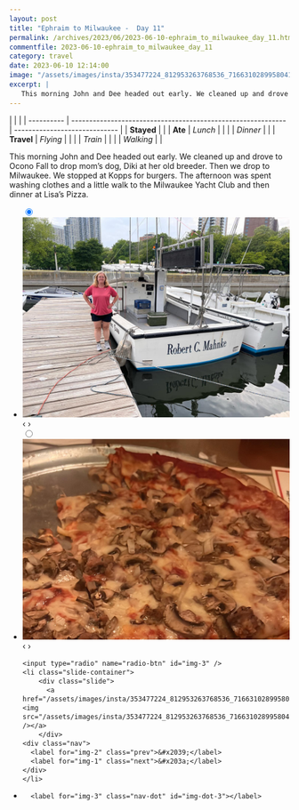 ```yaml
---
layout: post
title: "Ephraim to Milwaukee -  Day 11"
permalink: /archives/2023/06/2023-06-10-ephraim_to_milwaukee_day_11.html
commentfile: 2023-06-10-ephraim_to_milwaukee_day_11
category: travel
date: 2023-06-10 12:14:00
image: "/assets/images/insta/353477224_812953263768536_7166310289958041629_n_17967646310295354.jpg"
excerpt: |
   This morning John and Dee headed out early. We cleaned up and drove to Ocono Fall to drop mom’s dog, Diki at her old breeder. Then we drop to Milwaukee. We stopped at Kopps for burgers. The afternoon was spent washing clothes and a little walk to the Milwaukee Yacht Club and then dinner at Lisa’s Pizza.
---
```


|            |                                                              |
| ---------- | ------------------------------------------------------------ | ----------------------------- |
| **Stayed** |  |
| **Ate**    | _Lunch_                                                      |          |
|            | _Dinner_                                                     |          |
| **Travel** | _Flying_                                                     |          |
|            | _Train_                                                      |          |
|            | _Walking_                                                    |          |


 This morning John and Dee headed out early. We cleaned up and drove to Ocono Fall to drop mom’s dog, Diki at her old breeder. Then we drop to Milwaukee. We stopped at Kopps for burgers. The afternoon was spent washing clothes and a little walk to the Milwaukee Yacht Club and then dinner at Lisa’s Pizza.


<ul class="slides">
    <input type="radio" name="radio-btn" id="img-1" checked="checked" />
    <li class="slide-container">
        <div class="slide">
          <a href="/assets/images/insta/352546037_796455621851872_7387225295794814240_n_17956648382559998.jpg"><img src="/assets/images/insta/352546037_796455621851872_7387225295794814240_n_17956648382559998.jpg" /></a>
        </div>
    <div class="nav">
      <label for="img-3" class="prev">&#x2039;</label>
      <label for="img-2" class="next">&#x203a;</label>
    </div>
    </li>
        <input type="radio" name="radio-btn" id="img-2"  />
    <li class="slide-container">
        <div class="slide">
          <a href="/assets/images/insta/352962539_789989209181663_3918821789947454886_n_17981300252275631.jpg"><img src="/assets/images/insta/352962539_789989209181663_3918821789947454886_n_17981300252275631.jpg" /></a>
        </div>
    <div class="nav">
      <label for="img-1" class="prev">&#x2039;</label>
      <label for="img-3" class="next">&#x203a;</label>
    </div>
    </li>
    
    <input type="radio" name="radio-btn" id="img-3" />
    <li class="slide-container">
        <div class="slide">
          <a href="/assets/images/insta/353477224_812953263768536_7166310289958041629_n_17967646310295354.jpg"><img src="/assets/images/insta/353477224_812953263768536_7166310289958041629_n_17967646310295354.jpg" /></a>
        </div>
    <div class="nav">
      <label for="img-2" class="prev">&#x2039;</label>
      <label for="img-1" class="next">&#x203a;</label>
    </div>
    </li>
			
<li class="nav-dots">
      <label for="img-1" class="nav-dot" id="img-dot-1"></label>
      <label for="img-2" class="nav-dot" id="img-dot-2"></label>

      <label for="img-3" class="nav-dot" id="img-dot-3"></label>

</li>
</ul>        
             

		